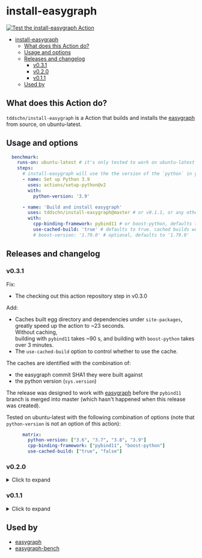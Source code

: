 # install-easygraph


[![Test the install-easygraph Action](https://github.com/tddschn/install-easygraph/actions/workflows/test.yaml/badge.svg)](https://github.com/tddschn/install-easygraph/actions/workflows/test.yaml)


- [install-easygraph](#install-easygraph)
  - [What does this Action do?](#what-does-this-action-do)
  - [Usage and options](#usage-and-options)
  - [Releases and changelog](#releases-and-changelog)
    - [v0.3.1](#v031)
    - [v0.2.0](#v020)
    - [v0.1.1](#v011)
  - [Used by](#used-by)

## What does this Action do?

`tddschn/install-easygraph` is a Action that builds and installs the [easygraph](https://github.com/easy-graph/Easy-Graph) from source, on ubuntu-latest.

## Usage and options

```yaml
  benchmark:
    runs-on: ubuntu-latest # it's only tested to work on ubuntu-latest
    steps:
      # install-easygraph will use the the version of the `python` in your path
      - name: Set up Python 3.9
        uses: actions/setup-python@v2
        with:
          python-version: '3.9'

      - name: 'Build and install easygraph'
        uses: tddschn/install-easygraph@master # or v0.1.1, or any other ref
        with:
          cpp-binding-framework: pybind11 # or boost-python, defaults to pybind11
          use-cached-build: 'true' # defaults to true. cached builds won't be used for anything other than 'true'.
          # boost-version: '1.79.0' # optional, defaults to '1.79.0'
```

## Releases and changelog

### v0.3.1

Fix:
- The checking out this action repository step in v0.3.0

Add:
- Caches built egg directory and dependencies under `site-packages`,  
  greatly speed up the action to ~23 seconds.  
  Without caching,  
  building with `pybind11` takes ~90 s, and building with `boost-python` takes over 3 minutes.
- The `use-cached-build` option to control whether to use the cache.

The caches are identified with the combination of:  
- the easygraph commit SHA1 they were built against
- the python version (`sys.version`)

The release was designed to work with [easygraph](https://github.com/easy-graph/Easy-Graph) before the `pybind11` branch is merged into master (which hasn't happened when this release was created).

Tested on ubuntu-latest with the following combination of options (note that `python-version` is not an option of this action):

```yaml
      matrix:
        python-version: ["3.6", "3.7", "3.8", "3.9"]
        cpp-binding-framework: ["pybind11", "boost-python"]
        use-cached-build: ["true", "false"]
```

### v0.2.0

<details>
  <summary>Click to expand</summary>

  Changes from v0.1.1:
  - Remove `easygraph-checkout-path` option  
    The action will delete the checked out easygraph source code after building and installing.
  - Add Action branding
  
  The release was designed to work with [easygraph](https://github.com/easy-graph/Easy-Graph) before the `pybind11` branch is merged into master (which hasn't happened when this release was created).
<!-- Two important rules:
Make sure you have an empty line after the closing </summary> tag, otherwise the markdown/code blocks won't show correctly.
Make sure you have an empty line after the closing </details> tag if you have multiple collapsible sections. -->
</details>


### v0.1.1

<details>
  <summary>Click to expand</summary>

  The v0.1.1 release has been tested and proved to work on these configurations on ubuntu-latest:
  ```
          python-version: ["3.6", "3.7", "3.8", "3.9"]
          cpp-binding-framework: ["pybind11", "boost-python"]
  ```
  The release was designed to work with [easygraph](https://github.com/easy-graph/Easy-Graph) before the `pybind11` branch is merged into master (which hasn't happened when this release was created).
<!-- Two important rules:
Make sure you have an empty line after the closing </summary> tag, otherwise the markdown/code blocks won't show correctly.
Make sure you have an empty line after the closing </details> tag if you have multiple collapsible sections. -->
</details>


## Used by

- [easygraph](https://github.com/easy-graph/Easy-Graph)
- [easygraph-bench](https://tddschn/easygraph-bench)